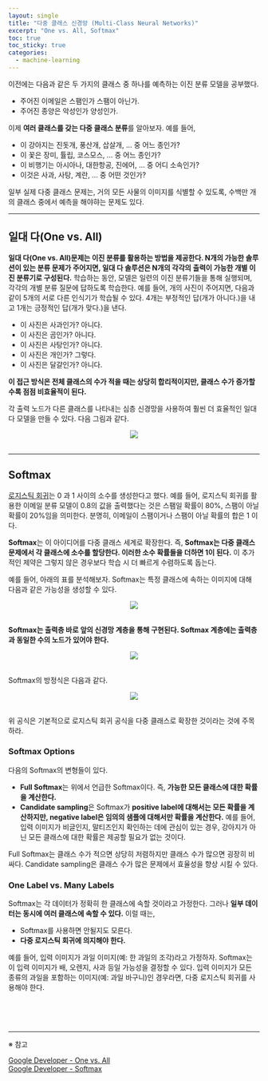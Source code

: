 ```yaml
---
layout: single
title: "다중 클래스 신경망 (Multi-Class Neural Networks)"
excerpt: "One vs. All, Softmax"
toc: true
toc_sticky: true
categories:
  - machine-learning
---
```


이전에는 다음과 같은 두 가지의 클래스 중 하나를 예측하는 이진 분류 모델을 공부했다.
- 주어진 이메일은 스팸인가 스팸이 아닌가.
- 주어진 종양은 악성인가 양성인가.

이제 **여러 클래스를 갖는 다중 클래스 분류**를 알아보자. 예를 들어,
- 이 강아지는 진돗개, 풍산개, 삽살개, ... 중 어느 종인가?
- 이 꽃은 장미, 튤립, 코스모스, ... 중 어느 종인가?
- 이 비행기는 아시아나, 대한항공, 진에어, ... 중 어디 소속인가?
- 이것은 사과, 사탕, 계란, ... 중 어떤 것인가?

일부 실제 다중 클래스 문제는, 거의 모든 사물의 이미지를 식별할 수 있도록, 수백만 개의 클래스 중에서 예측을 해야햐는 문제도 있다.


---
## 일대 다(One vs. All)

**일대 다(One vs. All)문제는 이진 분류를 활용하는 방법을 제공한다. N개의 가능한 솔루션이 있는 분류 문제가 주어지면, 일대 다 솔루션은 N개의 각각의 출력이 가능한 개별 이진 분류기로 구성된다.** 학습하는 동안, 모델은 일련의 이진 분류기들을 통해 실행되며, 각각의 개별 분류 질문에 답하도록 학습한다. 예를 들어, 개의 사진이 주어지면, 다음과 같이 5개의 서로 다른 인식기가 학습될 수 있다. 4개는 부정적인 답(개가 아니다.)을 내고 1개는 긍정적인 답(개가 맞다.)을 낸다.
- 이 사진은 사과인가? 아니다.
- 이 사진은 곰인가? 아니다.
- 이 사진은 사탕인가? 아니다.
- 이 사진은 개인가? 그렇다.
- 이 사진은 달걀인가? 아니다.

**이 접근 방식은 전체 클래스의 수가 적을 때는 상당히 합리적이지만, 클래스 수가 증가할수록 점점 비효율적이 된다.**

각 출력 노드가 다른 클래스를 나타내는 심층 신경망을 사용하여 훨씬 더 효율적인 일대 다 모델을 만들 수 있다. 다음 그림과 같다.

<center><img src="{{site.baseurl}}/assets/images/multiclass1.png" /></center><br>


---
## Softmax

[로지스틱 회귀](https://prierkt.github.io/machine-learning/LogisticRegression/)는 0 과 1 사이의 소수를 생성한다고 했다. 예를 들어, 로지스틱 회귀를 활용한 이메일 분류 모델이 0.8의 값을 출력했다는 것은 스팸일 확률이 80%, 스팸이 아닐 확률이 20%임을 의미한다. 분명히, 이메일이 스팸이거나 스팸이 아닐 확률의 합은 1 이다.

**Softmax**는 이 아이디어를 다중 클래스 세계로 확장한다. 즉, **Softmax는 다중 클래스 문제에서 각 클래스에 소수를 할당한다. 이러한 소수 확률들을 더하면 1이 된다.** 이 추가적인 제약은 그렇지 않은 경우보다 학습 시 더 빠르게 수렴하도록 돕는다.

예를 들어, 아래의 표를 분석해보자. Softmax는 특정 클래스에 속하는 이미지에 대해 다음과 같은 가능성을 생성할 수 있다.

<center><img src="{{site.baseurl}}/assets/images/multiclass2.png" /></center><br>

**Softmax는 출력층 바로 앞의 신경망 계층을 통해 구현된다. Softmax 계층에는 출력층과 동일한 수의 노드가 있어야 한다.**

<center><img src="{{site.baseurl}}/assets/images/multiclass3.png" /></center><br>

Softmax의 방정식은 다음과 같다.
<center><img src="{{site.baseurl}}/assets/images/multiclass4.png" /></center><br>

위 공식은 기본적으로 로지스틱 회귀 공식을 다중 클래스로 확장한 것이라는 것에 주목하라.


### Softmax Options

다음의 Softmax의 변형들이 있다.
- **Full Softmax**는 위에서 언급한 Softmax이다. 즉, **가능한 모든 클래스에 대한 확률을 계산한다.**
- **Candidate sampling**은 Softmax가 **positive label에 대해서는 모든 확률을 계산하지만, negative label은 임의의 샘플에 대해서만 확률을 계산한다.** 예를 들어, 입력 이미지가 비글인지, 말티즈인지 확인하는 데에 관심이 있는 경우, 강아지가 아닌 모든 클래스에 대한 확률은 제공할 필요가 없는 것이다.

Full Softmax는 클래스 수가 적으면 상당히 저렴하지만 클래스 수가 많으면 굉장히 비싸다. Candidate sampling은 클래스 수가 많은 문제에서 효율성을 향상 시킬 수 있다.


### One Label vs. Many Labels

Softmax는 각 데이터가 정확히 한 클래스에 속할 것이라고 가정한다. 그러나 **일부 데이터는 동시에 여러 클래스에 속할 수 있다.** 이럴 때는,
- Softmax를 사용하면 안될지도 모른다.
- **다중 로지스틱 회귀에 의지해야 한다.**

예를 들어, 입력 이미지가 과일 이미지(예: 한 과일의 조각)라고 가정하자. Softmax는 이 입력 이미지가 배, 오렌지, 사과 등일 가능성을 결정할 수 있다. 입력 이미지가 모든 종류의 과일을 포함하는 이미지(예: 과일 바구니)인 경우라면, 다중 로지스틱 회귀를 사용해야 한다.

<br>
<br>
<br>

---
※ 참고

[Google Developer - One vs. All](https://developers.google.com/machine-learning/crash-course/multi-class-neural-networks/one-vs-all)<br>
[Google Developer - Softmax](https://developers.google.com/machine-learning/crash-course/multi-class-neural-networks/softmax)<br>